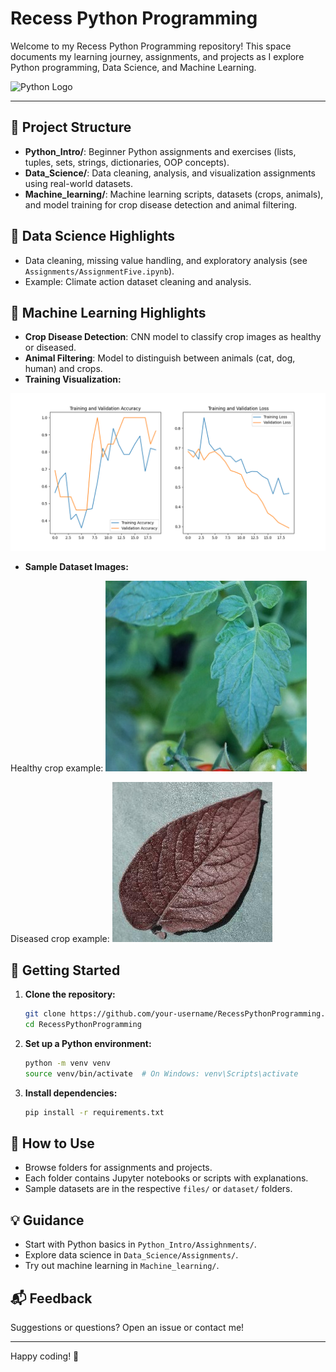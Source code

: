 # Recess Python Programming

Welcome to my Recess Python Programming repository! This space documents my learning journey, assignments, and projects as I explore Python programming, Data Science, and Machine Learning.

![Python Logo](https://www.python.org/static/community_logos/python-logo.png)

---

## 📁 Project Structure

- **Python_Intro/**: Beginner Python assignments and exercises (lists, tuples, sets, strings, dictionaries, OOP concepts).
- **Data_Science/**: Data cleaning, analysis, and visualization assignments using real-world datasets.
- **Machine_learning/**: Machine learning scripts, datasets (crops, animals), and model training for crop disease detection and animal filtering.

## 🌱 Data Science Highlights
- Data cleaning, missing value handling, and exploratory analysis (see `Assignments/AssignmentFive.ipynb`).
- Example: Climate action dataset cleaning and analysis.

## 🤖 Machine Learning Highlights
- **Crop Disease Detection**: CNN model to classify crop images as healthy or diseased.
- **Animal Filtering**: Model to distinguish between animals (cat, dog, human) and crops.
- **Training Visualization:**

![Training History](Machine_learning/training_history.png)

- **Sample Dataset Images:**

Healthy crop example:
![Healthy Crop](Machine_learning/dataset/crops/healthy/healthy1.jpg)

Diseased crop example:
![Diseased Crop](Machine_learning/dataset/crops/diseased/images1.JPG)

## 🚀 Getting Started

1. **Clone the repository:**
    ```bash
    git clone https://github.com/your-username/RecessPythonProgramming.git
    cd RecessPythonProgramming
    ```
2. **Set up a Python environment:**
    ```bash
    python -m venv venv
    source venv/bin/activate  # On Windows: venv\Scripts\activate
    ```
3. **Install dependencies:**
    ```bash
    pip install -r requirements.txt
    ```

## 📝 How to Use
- Browse folders for assignments and projects.
- Each folder contains Jupyter notebooks or scripts with explanations.
- Sample datasets are in the respective `files/` or `dataset/` folders.

## 💡 Guidance
- Start with Python basics in `Python_Intro/Assighnments/`.
- Explore data science in `Data_Science/Assignments/`.
- Try out machine learning in `Machine_learning/`.

## 📬 Feedback
Suggestions or questions? Open an issue or contact me!

---

Happy coding! 🚀

